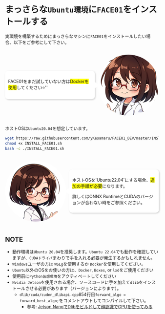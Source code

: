 # まっさらな`Ubuntu環境`に`FACE01`をインストールする

実環境を構築するためにまっさらなマシンに`FACE01`をインストールしたい場合、以下をご参考にして下さい。

<br />
<div style="display: flex; align-items: center; justify-content: flex-end;">
    <div style="background-color: white; padding: 10px; border-radius: 10px; box-shadow: 2px 2px 5px rgba(0, 0, 0, 0.2); position: relative; margin-right: 10px;">
        <p style="margin: 10;">FACE01をまだ試していない方は<span style="background-color: yellow;">Dockerを使用</span>してください⭐️''</p>
        <div style="position: absolute; top: 50%; right: -15px; width: 0; height: 0; border-top: 10px solid transparent; border-bottom: 10px solid transparent; border-left: 15px solid white; transform: translateY(-50%);"></div>
    </div>
    <img src="https://raw.githubusercontent.com/yKesamaru/FACE01_DEV/master/assets/images/00129-2005948764.png" alt="説明文" width="200" style="border-radius: 50%; object-fit: cover;">
</div>
<br />

ホストOSは`Ubuntu20.04`を想定しています。

```bash
wget https://raw.githubusercontent.com/yKesamaru/FACE01_DEV/master/INSTALL_FACE01.sh
chmod +x INSTALL_FACE01.sh
bash -c ./INSTALL_FACE01.sh
```
<br />
<div style="display: flex; align-items: center;">
    <img src="https://raw.githubusercontent.com/yKesamaru/FACE01_DEV/master/assets/images/00103-1322935144.png" alt="説明文" width="200" style="margin-right: 10px; border-radius: 50%; object-fit: cover;">
    <div style="background-color: white; padding: 10px; border-radius: 10px; box-shadow: 2px 2px 5px rgba(0, 0, 0, 0.2); position: relative;">
        <p style="margin: 10;">ホストOSを`Ubuntu22.04`にする場合、<span style="background-color: yellow;">追加の手順が必要</span>になります。</p>
        <p style="margin: 10;">詳しくは<a https://zenn.dev/ykesamaru/articles/53a3839afbc302>ONNX RuntimeとCUDAのバージョンが合わない時</a>をご参照ください。</p>
        <div style="position: absolute; top: 50%; left: -15px; width: 0; height: 0; border-top: 10px solid transparent; border-bottom: 10px solid transparent; border-right: 15px solid white; transform: translateY(-50%);"></div>
    </div>
</div>
<br />

## NOTE
- 動作環境は`Ubuntu 20.04`を推奨します。`Ubuntu 22.04`でも動作を確認していますが、`CUDAドライバ`まわりで手を入れる必要が発生するかもしれません。
- `Windows`ユーザの方は `WSLg`を使用するか `Docker`を使用してください。
- `Ubuntu`以外のOSをお使いの方は、`Docker`, `Boxes`, or `lxd`をご使用ください
- 使用前に`Python仮想環境`をアクティベートしてください
- `Nvidia Jetson`を使用される場合、ソースコードに手を加えて`dlib`をインストールさせる必要があります（バージョンによります）。
  - `dlib/cuda/cudnn_dlibapi.cpp`854行目`forward_algo = forward_best_algo;`をコメントアウトしてコンパイルして下さい。
    - 参考: [Jetson NanoでDlibをビルドして顔認識でGPUを使ってみる ](https://wisteriahill.sakura.ne.jp/CMS/WordPress/2020/12/15/jetson-nano-build-dlib-use-gpu-for-face-recognition/)
